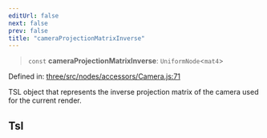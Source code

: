 ```yaml
---
editUrl: false
next: false
prev: false
title: "cameraProjectionMatrixInverse"
---
```


> `const` **cameraProjectionMatrixInverse**: `UniformNode`\<`mat4`\>

Defined in: [three/src/nodes/accessors/Camera.js:71](https://github.com/DefinitelyMaybe/three-i18n/blob/fa57b79433d1c349ffb23a78727299c8d4190136/three/src/nodes/accessors/Camera.js#L71)

TSL object that represents the inverse projection matrix of the camera used for the current render.

## Tsl
